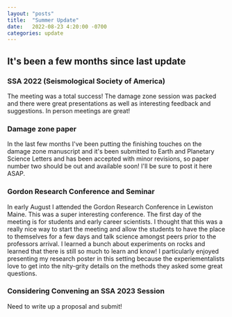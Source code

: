 ```yaml
---
layout: "posts"
title:  "Summer Update"
date:   2022-08-23 4:20:00 -0700
categories: update
---
```

## It's been a few months since last update
### SSA 2022 (Seismological Society of America) 
The meeting was a total success! The damage zone session was packed and there were great presentations as well as interesting feedback and suggestions. In person meetings are great!  

### Damage zone paper
In the last few months I've been putting the finishing touches on the damage zone manuscript and it's been submitted to Earth and Planetary Science Letters and has been accepted with minor revisions, so paper number two should be out and available soon! I'll be sure to post it here ASAP.

### Gordon Research Conference and Seminar
In early August I attended the Gordon Research Conference in Lewiston Maine. This was a super interesting conference. The first day of the meeting is for students and early career scientists. I thought that this was a really nice way to start the meeting and allow the students to have the place to themselves for a few days and talk science amongst peers prior to the professors arrival. I learned a bunch about experiments on rocks and learned that there is still so much to learn and know! I particularly enjoyed presenting my research poster in this setting because the experiementalists love to get into the nity-grity details on the methods they asked some great questions.

### Considering Convening an SSA 2023 Session
Need to write up a proposal and submit!
